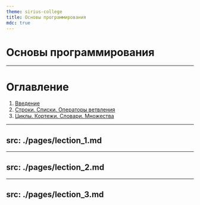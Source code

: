 ```yaml
---
theme: sirius-college
title: Основы программирования
mdc: true
---
```


# Основы программирования

---

# Оглавление

1. [Введение](/3)
2. [Строки. Списки. Операторы ветвления](/25)
3. [Циклы. Кортежи. Словари. Множества](/64)

---
src: ./pages/lection_1.md
---


---
src: ./pages/lection_2.md
---

---
src: ./pages/lection_3.md
---